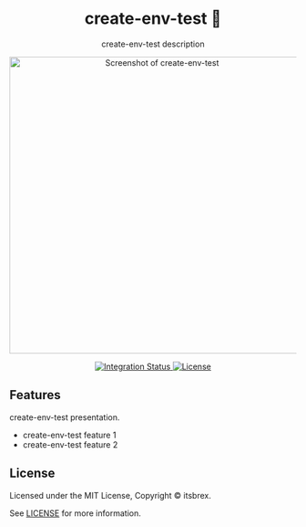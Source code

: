 <div align="center">
  <h1>create-env-test 🚧</h1>
  <p>create-env-test description</p>
  <p>
    <a href="https://dummyimage.com/520x350/121212/cdc8be.png&text=screenshot" title="Screenshot of create-env-test">
      <img alt="Screenshot of create-env-test" src="https://dummyimage.com/520x350/121212/cdc8be.png&text=screenshot" width="520" />
    </a>
  </p>
</div>

<div align="center">
  <a href="https://github.com/HiDeoo/create-env-test/actions/workflows/integration.yml">
    <img alt="Integration Status" src="https://github.com/HiDeoo/create-env-test/actions/workflows/integration.yml/badge.svg" />
  </a>
  <a href="https://github.com/HiDeoo/create-env-test/blob/main/LICENSE">
    <img alt="License" src="https://badgen.net/github/license/HiDeoo/create-env-test" />
  </a>
  <br />
</div>

## Features

create-env-test presentation.

- create-env-test feature 1
- create-env-test feature 2

## License

Licensed under the MIT License, Copyright © itsbrex.

See [LICENSE](https://github.com/itsbrex/create-env-test/blob/main/LICENSE) for more information.

